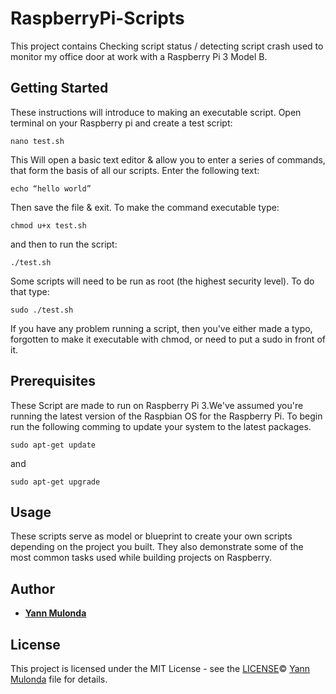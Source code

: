 # RaspberryPi-Scripts
This project contains Checking script status / detecting script crash used to monitor my office door at work with a Raspberry Pi 3 Model B.

## Getting Started

These instructions will introduce to making an executable script.
Open terminal on your Raspberry pi and create a test script:

```
nano test.sh
```

This Will open a basic text editor & allow you to enter a series of commands, that form the basis of all
our scripts. Enter the following text:

```
echo “hello world”
```

Then save the file & exit. To make the command executable type:

```
chmod u+x test.sh
```

and then to run the script:

```
./test.sh
```
Some scripts will need to be run as root (the highest security level). To do that type:

```
sudo ./test.sh
```
If you have any problem running a script, then you've either made a typo, forgotten to make it
executable with chmod, or need to put a sudo in front of it.

## Prerequisites

These Script are made to run on Raspberry Pi 3.We've assumed you're running the latest version
of the Raspbian OS for the Raspberry Pi. To begin run the following comming to update your system to the latest packages.

```
sudo apt-get update
```
and

```
sudo apt-get upgrade
```

## Usage

These scripts serve as model or blueprint to create your own scripts depending on the project
you built.
They also demonstrate some of the most common tasks used while building projects
on Raspberry.

## Author

* **[Yann Mulonda](https://github.com/YannMjl)**

## License

This project is licensed under the MIT License - see the [LICENSE](LICENSE)© [Yann Mulonda](https://github.com/YannMjl) file for details.
